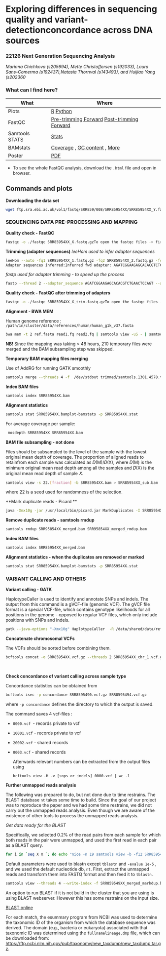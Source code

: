 # Exploring differences in sequencing quality and variant-detectionconcordance across DNA sources

### 22126 Next Generation Sequencing Analysis

*Mariana Chichkova (s205694), Mette Christoffersen (s192033), Laura Sans-Comerma (s192437),Natasia Thornval (s143493), and Huijiao Yang (s202360*



### What can I find here?

| What           | Where                              |
| -------------- | ---------------------------------- |
| Plots          | [R](https://github.com/laurasansc/NGS_group_7/blob/main/plots/plots.R)  [Python](https://github.com/laurasansc/NGS_group_7/blob/main/plots/venn.py)                  |
| FastQC         | [Pre-trimming Forward](https://github.com/laurasansc/NGS_group_7/blob/main/FastQC/SRR8595497_1_fastqc.png) [Post-trimming Forward](https://github.com/laurasansc/NGS_group_7/blob/main/FastQC/SRR8595497_1_trim_fastqc.png) |
| Samtools STATS | [Stats](https://github.com/laurasansc/NGS_group_7/blob/main/STATS/SRR8595497_merged_markdup.txt)                                   |
| BAMstats       | [Coverage](https://github.com/laurasansc/NGS_group_7/blob/main/STATS/SRR8595497_markup_plot-coverage.png) , [GC content]( https://github.com/laurasansc/NGS_group_7/blob/main/STATS/SRR8595497_markup_plot-gc-content.png) , [More](https://github.com/laurasansc/NGS_group_7/tree/main/STATS)                                |
| Poster         | [PDF](https://github.com/laurasansc/NGS_group_7/blob/main/Poster/NGS_poster.pdf)                            |

* To see the whole FastQC analysis, download the `.html` file and open in browser. 

## Commands and plots

**Downloading the data set**

```bash
wget ftp.sra.ebi.ac.uk/vol1/fastq/SRR859/008/SRR85954XX/SRR85954XX_Y.fastq.gz
```

### SEQUENCING DATA PRE-PROCESSING AND MAPPING

**Quality check - FastQC**

```bash
fastqc -o ./fastqc SRR85954XX_X.fastq.gzTo open the fastqc files -> firefox SRR85954XX_X_fastqc.htmld
```

**Trimming (adapter sequences)** 
*leeHom used to infer adapter sequences*

```bash
leeHom --auto -fq1 SRR85954XX_1.fastq.gz -fq2 SRR85954XX_2.fastq.gz -fqo SRR85954XX_trimmed
Adapter sequences inferred:Inferred fwd adapter: AGATCGGAAGAGCACACGTCTGAACTCCAGTInferred rev adapter: AGATCGGAAGAGCGTCGTGTAGGGAAAGAGT
```

*fastp used for adapter trimming - to speed up the process*

```bash
fastp --thread 2 --adapter_sequence AGATCGGAAGAGCACACGTCTGAACTCCAGT --adapter_sequence_r2 AGATCGGAAGAGCGTCGTGTAGGGAAAGAGT -i /data/shared/groups/group_7/data/SRR85954XX_1.fastq.gz -I /data/shared/groups/group_7/data/SRR85954XX_2.fastq.gz -o /data/shared/groups/group_7/data/trimmed/SRR85954XX_1_trim.fastq.gz -O /data/shared/groups/group_7/data/trimmed/SRR85954XX_2_trim.fastq.gz
```

**Quality check - FastQC after trimming of adapters**

```bash
fastqc -o ./fastqc SRR85954XX_X_trim.fastq.gzTo open the fastqc files -> firefox SRR85954XX_X_trim_fastqc.html
```

**Alignment - BWA MEM**

Human genome reference : `/path/in/cluster/data/references/human/human_g1k_v37.fasta`

```bash
bwa mem -t 2 ref.fasta read1.fq read2.fq | samtools view -uS - | samtools sort /dev/stdin > SRR85954XXXX_aln.bam
```

**NB!** Since the mapping was taking > 48 hours, 210 temporary files were merged and the BAM subsampling step was skipped. 

**Temporary BAM mapping files merging**

Use of AddRG for running GATK smoothly

```bash
samtools merge --threads 4 -f  /dev/stdout trimmed/samtools.1301.4578.tmp.0{000..210}.bam | /path/to/Software/libbam/addRG /dev/stdin SRR85954XX_merged.bam SRR85954XX
```

**Index BAM files**

```bash
samtools index SRR85954XX.bam
```

**Alignment statistics**

```bash
samtools stat SRR85954XX.bamplot-bamstats -p SRR85954XX.stat
```


For average coverage per sample: 

```bash
 mosdepth SRR85954XX SRR85954XX.bam
```

**BAM file subsampling - not done**

Files should be subsampled to the level of the sample with the lowest original mean depth of coverage. The proportion of aligned reads to retainfrom each sample was calculated as 𝐷(M)/𝐷(X), where 𝐷(M) is the minimum original mean read depth among all the samples and 𝐷(X) is the original mean read depth of sample 𝑋.

```bash
samtools view -s 22.[fraction] -b SRR85954XX.bam > SRR85954XX_sub.bam
```

where 22 is a seed used for randomness of the selection.

**Mark duplicate reads - Picard **

```bash
java -Xmx10g -jar /usr/local/bin/picard.jar MarkDuplicates -I SRR85954XX_merged.bam -M SRR85954XX_sub_markdup.metrics.txt -O SRR85954XX_sub_markdup.bam
```

**Remove duplicate reads - samtools rmdup**

```bash
samtools rmdup SRR95854XX_merged.bam SRR95854XX_merged_rmdup.bam
```

**Index BAM files**

```bash
samtools index SRR85954XX_merged.bam
```

**Alignment statistics - when the duplicates are removed or marked**

```bash
samtools stat SRR85954XX.bamplot-bamstats -p SRR85954XX.stat
```

### VARIANT CALLING AND OTHERS

**Variant calling - GATK**

HaplotypeCaller is used to identify and annotate SNPs and indels. The output from this command is a gVCF-file (genomic VCF). The gVCF file format is a special VCF-file, which contains genotype likelihoods for all positions in the genome - opposed to regular VCF files, which only include positions with SNPs and indels.

```bash
gatk --java-options "-Xmx10g" HaplotypeCaller  -R /data/shared/data/references/human/human_g1k_v37.fasta -I SRR85954XX_sub_markdup.bam -L 1 -O SRR85954XX.vcf.gz --dbsnp /data/shared/groups/group_7/data/databases/00-All.vcf.gz 
```

**Concatenate chromosomal VCFs**

The VCFs should be sorted before combining them.

```bash
bcftools concat -o SRR85954XX.vcf.gz --threads 2 SRR85954XX_chr_1.vcf.gz SRR85954XX_chr_2.vcf.gz SRR85954XX_chr_3.vcf.gz SRR85954XX_chr_4.vcf.gz SRR85954XX_chr_5.vcf.gz SRR85954XX_chr_6.vcf.gz SRR85954XX_chr_7.vcf.gz SRR85954XX_chr_8.vcf.gz SRR85954XX_chr_9.vcf.gz SRR85954XX_chr_10.vcf.gz SRR85954XX_chr_11.vcf.gz SRR85954XX_chr_12.vcf.gz SRR85954XX_chr_13.vcf.gz SRR85954XX_chr_14.vcf.gz SRR85954XX_chr_15.vcf.gz SRR85954XX_chr_16.vcf.gz SRR85954XX_chr_17.vcf.gz SRR85954XX_chr_18.vcf.gz SRR85954XX_chr_19.vcf.gz SRR85954XX_chr_20.vcf.gz SRR85954XX_chr_21.vcf.gz SRR85954XX_chr_22.vcf.gz
```



​	













**Check concordance of variant calling across sample type**

Concordance statistics can be obtained from

```bash
bcftools isec -p concordance SRR8595490.vcf.gz SRR8595494.vcf.gz
```

where `-p concordance` defines the directory to which the output is saved.

The command saves 4 vcf-files :

* `0000.vcf `- records private to vcf

* `10001.vcf` - records private to vcf

* `20002.vcf` - shared records

* `0003.vcf` - shared records

  

  Afterwards relevant numbers can be extracted from the output files using

  ```
  bcftools view -H -v [snps or indels] 0000.vcf | wc -l
  ```

  

**Further unmapped reads analysis**

The following was prepared to do, but not done due to time restrains. The BLAST database `nt`  takes some time to build. Since the goal of our project was to reproduce the paper and we had some time restrains, we did not carry out the unmapped reads analysis. Even though we are aware of the existence of other tools to process the unmapped reads analysis. 

*Get data ready for the BLAST*

Specifically, we selected 0.2% of the read pairs from each sample for which both reads in the pair were unmapped, and used the first read in each pair as a BLAST query. 

```bash
for i in `seq X X `; do echo "nice -n 19 samtools view -b -f12 SRR859549"$i"_merged_markdup.bam |  samtools view -b -s 20.0002 /dev/stdin > SRR859549"$i"_sub.bam"; done | parallel -j 20
```

Default parameters were used to blastn except `tblastn` and `-evalue 1e-5` , and we used the default nucleotide db, `nt`.  First, extract the unmapped reads and transform them into FASTQ format and then feed it to `tblastn`. 

```bash
samtools view --threads 4 --write-index -f SRR859549XX_merged_markdup.bam | awk '{printf(">%s/%s\n%s\n",$1,(and(int($2),0x40)?1:2),$10);}' |  tblastn -db nt -evalue 1e-5 -out SRR859549XX_blast.txt
```

An option to run BLAST if it is not build in the cluster that you are using is using BLAST webserver. However this has some restrains on the input size.

[BLAST online](https://blast.ncbi.nlm.nih.gov/Blast.cgi?PROGRAM=blastn&PAGE_TYPE=BlastSearch&LINK_LOC=blasthome)

For each match, the esummary program from NCBI was used to determine the taxonomic ID of the organism from which the database sequence was derived. The domain (e.g., bacteria or eukaryota) associated with that taxonomic ID was determined using the `fullnamelineage.dmp` file, which can be downloaded from: https://ftp.ncbi.nlm.nih.gov/pub/taxonomy/new_taxdump/new_taxdump.tar.gz. 



